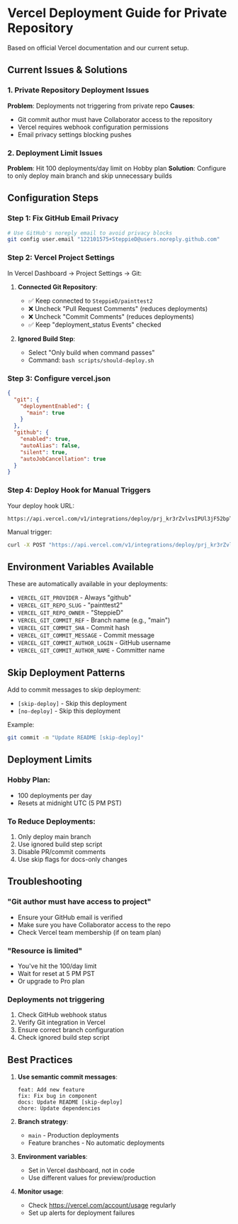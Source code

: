 # Vercel Deployment Guide for Private Repository

Based on official Vercel documentation and our current setup.

## Current Issues & Solutions

### 1. Private Repository Deployment Issues
**Problem**: Deployments not triggering from private repo
**Causes**:
- Git commit author must have Collaborator access to the repository
- Vercel requires webhook configuration permissions
- Email privacy settings blocking pushes

### 2. Deployment Limit Issues
**Problem**: Hit 100 deployments/day limit on Hobby plan
**Solution**: Configure to only deploy main branch and skip unnecessary builds

## Configuration Steps

### Step 1: Fix GitHub Email Privacy
```bash
# Use GitHub's noreply email to avoid privacy blocks
git config user.email "122101575+SteppieD@users.noreply.github.com"
```

### Step 2: Vercel Project Settings
In Vercel Dashboard → Project Settings → Git:

1. **Connected Git Repository**:
   - ✅ Keep connected to `SteppieD/painttest2`
   - ❌ Uncheck "Pull Request Comments" (reduces deployments)
   - ❌ Uncheck "Commit Comments" (reduces deployments)
   - ✅ Keep "deployment_status Events" checked

2. **Ignored Build Step**:
   - Select "Only build when command passes"
   - Command: `bash scripts/should-deploy.sh`

### Step 3: Configure vercel.json
```json
{
  "git": {
    "deploymentEnabled": {
      "main": true
    }
  },
  "github": {
    "enabled": true,
    "autoAlias": false,
    "silent": true,
    "autoJobCancellation": true
  }
}
```

### Step 4: Deploy Hook for Manual Triggers
Your deploy hook URL:
```
https://api.vercel.com/v1/integrations/deploy/prj_kr3rZvlvsIPUl3jF52bpTErghrrK/2kFymWIeTC
```

Manual trigger:
```bash
curl -X POST "https://api.vercel.com/v1/integrations/deploy/prj_kr3rZvlvsIPUl3jF52bpTErghrrK/2kFymWIeTC"
```

## Environment Variables Available

These are automatically available in your deployments:
- `VERCEL_GIT_PROVIDER` - Always "github"
- `VERCEL_GIT_REPO_SLUG` - "painttest2"
- `VERCEL_GIT_REPO_OWNER` - "SteppieD"
- `VERCEL_GIT_COMMIT_REF` - Branch name (e.g., "main")
- `VERCEL_GIT_COMMIT_SHA` - Commit hash
- `VERCEL_GIT_COMMIT_MESSAGE` - Commit message
- `VERCEL_GIT_COMMIT_AUTHOR_LOGIN` - GitHub username
- `VERCEL_GIT_COMMIT_AUTHOR_NAME` - Committer name

## Skip Deployment Patterns

Add to commit messages to skip deployment:
- `[skip-deploy]` - Skip this deployment
- `[no-deploy]` - Skip this deployment

Example:
```bash
git commit -m "Update README [skip-deploy]"
```

## Deployment Limits

### Hobby Plan:
- 100 deployments per day
- Resets at midnight UTC (5 PM PST)

### To Reduce Deployments:
1. Only deploy main branch
2. Use ignored build step script
3. Disable PR/commit comments
4. Use skip flags for docs-only changes

## Troubleshooting

### "Git author must have access to project"
- Ensure your GitHub email is verified
- Make sure you have Collaborator access to the repo
- Check Vercel team membership (if on team plan)

### "Resource is limited"
- You've hit the 100/day limit
- Wait for reset at 5 PM PST
- Or upgrade to Pro plan

### Deployments not triggering
1. Check GitHub webhook status
2. Verify Git integration in Vercel
3. Ensure correct branch configuration
4. Check ignored build step script

## Best Practices

1. **Use semantic commit messages**:
   ```
   feat: Add new feature
   fix: Fix bug in component
   docs: Update README [skip-deploy]
   chore: Update dependencies
   ```

2. **Branch strategy**:
   - `main` - Production deployments
   - Feature branches - No automatic deployments

3. **Environment variables**:
   - Set in Vercel dashboard, not in code
   - Use different values for preview/production

4. **Monitor usage**:
   - Check https://vercel.com/account/usage regularly
   - Set up alerts for deployment failures